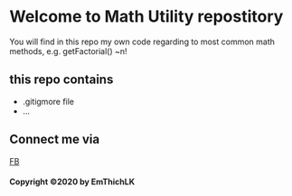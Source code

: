 # Welcome to Math Utility repostitory
You will find in this repo my own code
regarding to most common math methods, e.g.
getFactorial() ~n!
## this repo contains
* .gitigmore file
* ...

## Connect me via
[FB]()

#### Copyright ©2020 by EmThichLK